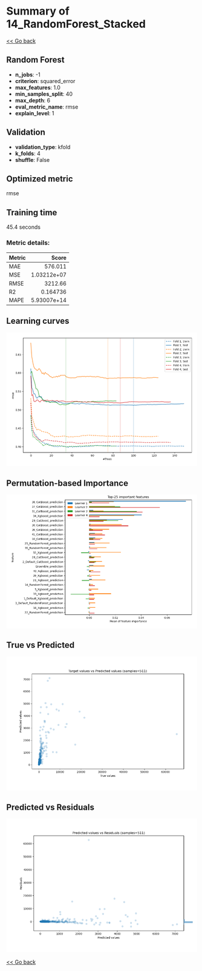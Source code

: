 # Summary of 14_RandomForest_Stacked

[<< Go back](../README.md)


## Random Forest
- **n_jobs**: -1
- **criterion**: squared_error
- **max_features**: 1.0
- **min_samples_split**: 40
- **max_depth**: 6
- **eval_metric_name**: rmse
- **explain_level**: 1

## Validation
 - **validation_type**: kfold
 - **k_folds**: 4
 - **shuffle**: False

## Optimized metric
rmse

## Training time

45.4 seconds

### Metric details:
| Metric   |          Score |
|:---------|---------------:|
| MAE      |  576.011       |
| MSE      |    1.03212e+07 |
| RMSE     | 3212.66        |
| R2       |    0.164736    |
| MAPE     |    5.93007e+14 |



## Learning curves
![Learning curves](learning_curves.png)

## Permutation-based Importance
![Permutation-based Importance](permutation_importance.png)
## True vs Predicted

![True vs Predicted](true_vs_predicted.png)


## Predicted vs Residuals

![Predicted vs Residuals](predicted_vs_residuals.png)



[<< Go back](../README.md)
